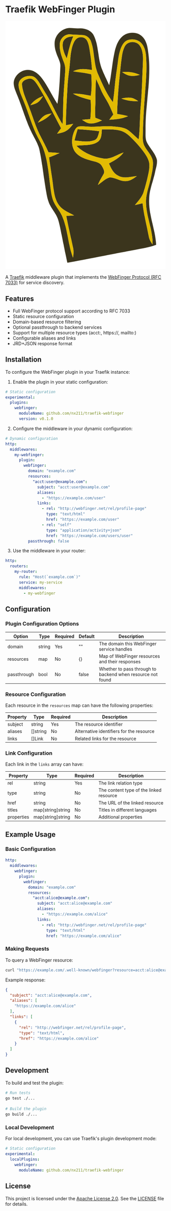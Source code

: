 # Traefik WebFinger Plugin

![Traefik WebFinger](https://raw.githubusercontent.com/nx211/traefik-webfinger/main/.assets/logo.svg)

A [Traefik](https://traefik.io/) middleware plugin that implements the [WebFinger Protocol (RFC 7033)](https://datatracker.ietf.org/doc/html/rfc7033) for service discovery.

## Features

- Full WebFinger protocol support according to RFC 7033
- Static resource configuration
- Domain-based resource filtering
- Optional passthrough to backend services
- Support for multiple resource types (acct:, https://, mailto:)
- Configurable aliases and links
- JRD+JSON response format

## Installation

To configure the WebFinger plugin in your Traefik instance:

1. Enable the plugin in your static configuration:

```yaml
# Static configuration
experimental:
  plugins:
    webfinger:
      moduleName: github.com/nx211/traefik-webfinger
      version: v0.1.0
```

2. Configure the middleware in your dynamic configuration:

```yaml
# Dynamic configuration
http:
  middlewares:
    my-webfinger:
      plugin:
        webfinger:
          domain: "example.com"
          resources:
            "acct:user@example.com":
              subject: "acct:user@example.com"
              aliases:
                - "https://example.com/user"
              links:
                - rel: "http://webfinger.net/rel/profile-page"
                  type: "text/html"
                  href: "https://example.com/user"
                - rel: "self"
                  type: "application/activity+json"
                  href: "https://example.com/users/user"
          passthrough: false
```

3. Use the middleware in your router:

```yaml
http:
  routers:
    my-router:
      rule: "Host(`example.com`)"
      service: my-service
      middlewares:
        - my-webfinger
```

## Configuration

### Plugin Configuration Options

| Option | Type | Required | Default | Description |
|--------|------|----------|---------|-------------|
| domain | string | Yes | "" | The domain this WebFinger service handles |
| resources | map | No | {} | Map of WebFinger resources and their responses |
| passthrough | bool | No | false | Whether to pass through to backend when resource not found |

### Resource Configuration

Each resource in the `resources` map can have the following properties:

| Property | Type | Required | Description |
|----------|------|----------|-------------|
| subject | string | Yes | The resource identifier |
| aliases | []string | No | Alternative identifiers for the resource |
| links | []Link | No | Related links for the resource |

### Link Configuration

Each link in the `links` array can have:

| Property | Type | Required | Description |
|----------|------|----------|-------------|
| rel | string | Yes | The link relation type |
| type | string | No | The content type of the linked resource |
| href | string | No | The URL of the linked resource |
| titles | map[string]string | No | Titles in different languages |
| properties | map[string]string | No | Additional properties |

## Example Usage

### Basic Configuration

```yaml
http:
  middlewares:
    webfinger:
      plugin:
        webfinger:
          domain: "example.com"
          resources:
            "acct:alice@example.com":
              subject: "acct:alice@example.com"
              aliases:
                - "https://example.com/alice"
              links:
                - rel: "http://webfinger.net/rel/profile-page"
                  type: "text/html"
                  href: "https://example.com/alice"
```

### Making Requests

To query a WebFinger resource:

```bash
curl "https://example.com/.well-known/webfinger?resource=acct:alice@example.com"
```

Example response:

```json
{
  "subject": "acct:alice@example.com",
  "aliases": [
    "https://example.com/alice"
  ],
  "links": [
    {
      "rel": "http://webfinger.net/rel/profile-page",
      "type": "text/html",
      "href": "https://example.com/alice"
    }
  ]
}
```

## Development

To build and test the plugin:

```bash
# Run tests
go test ./...

# Build the plugin
go build ./...
```

### Local Development

For local development, you can use Traefik's plugin development mode:

```yaml
# Static configuration
experimental:
  localPlugins:
    webfinger:
      moduleName: github.com/nx211/traefik-webfinger
```

## License

This project is licensed under the [Apache License 2.0](LICENSE). See the [LICENSE](LICENSE) file for details.
